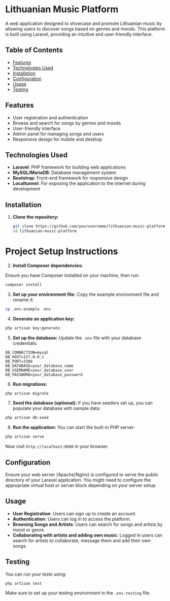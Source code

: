 # Lithuanian Music Platform

A web application designed to showcase and promote Lithuanian music by allowing users to discover songs based on genres and moods. This platform is built using Laravel, providing an intuitive and user-friendly interface.

## Table of Contents

- [Features](#features)
- [Technologies Used](#technologies-used)
- [Installation](#installation)
- [Configuration](#configuration)
- [Usage](#usage)
- [Testing](#testing)

## Features

- User registration and authentication
- Browse and search for songs by genres and moods
- User-friendly interface
- Admin panel for managing songs and users
- Responsive design for mobile and desktop

## Technologies Used

- **Laravel**: PHP framework for building web applications
- **MySQL/MariaDB**: Database management system
- **Bootstrap**: Front-end framework for responsive design
- **Localtunnel**: For exposing the application to the internet during development

## Installation

1. **Clone the repository:**

   ```bash
   git clone https://github.com/yourusername/lithuanian-music-platform.git
   cd lithuanian-music-platform

# Project Setup Instructions

2. **Install Composer dependencies:**

Ensure you have Composer installed on your machine, then run:

```bash
composer install
```

3. **Set up your environment file:**
Copy the example environment file and rename it:

```bash
cp .env.example .env
```

4. **Generate an application key:**
```bash
php artisan key:generate
```

5. **Set up the database:**
Update the `.env` file with your database credentials:

```env
DB_CONNECTION=mysql
DB_HOST=127.0.0.1
DB_PORT=3306
DB_DATABASE=your_database_name
DB_USERNAME=your_database_user
DB_PASSWORD=your_database_password
```

6. **Run migrations:**
```bash
php artisan migrate
```

7. **Seed the database (optional):**
If you have seeders set up, you can populate your database with sample data:

```bash
php artisan db:seed
```

8. **Run the application:**
You can start the built-in PHP server:

```bash
php artisan serve
```
Now visit `http://localhost:8000` in your browser.

## Configuration
Ensure your web server (Apache/Nginx) is configured to serve the public directory of your Laravel application. 
You might need to configure the appropriate virtual host or server block depending on your server setup.

## Usage
- **User Registration**: Users can sign up to create an account.
- **Authentication**: Users can log in to access the platform.
- **Browsing Songs and Artists**: Users can search for songs and artists by mood or genre.
- **Collaborating with artists and adding own music**: Logged in users can search for artists to collaborate, message them and add their own songs.

## Testing
You can run your tests using:

```bash
php artisan test
```
Make sure to set up your testing environment in the `.env.testing` file.
